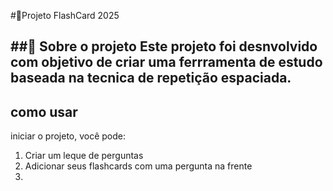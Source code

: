 #🧠Projeto FlashCard 2025

##🎯 Sobre o projeto
Este projeto foi desnvolvido com objetivo de criar uma ferrramenta de estudo baseada na tecnica de repetição espaciada.
---

## como usar 
iniciar o projeto, você pode:
1. Criar um leque de perguntas
2. Adicionar seus flashcards com uma pergunta na frente 
3. 
